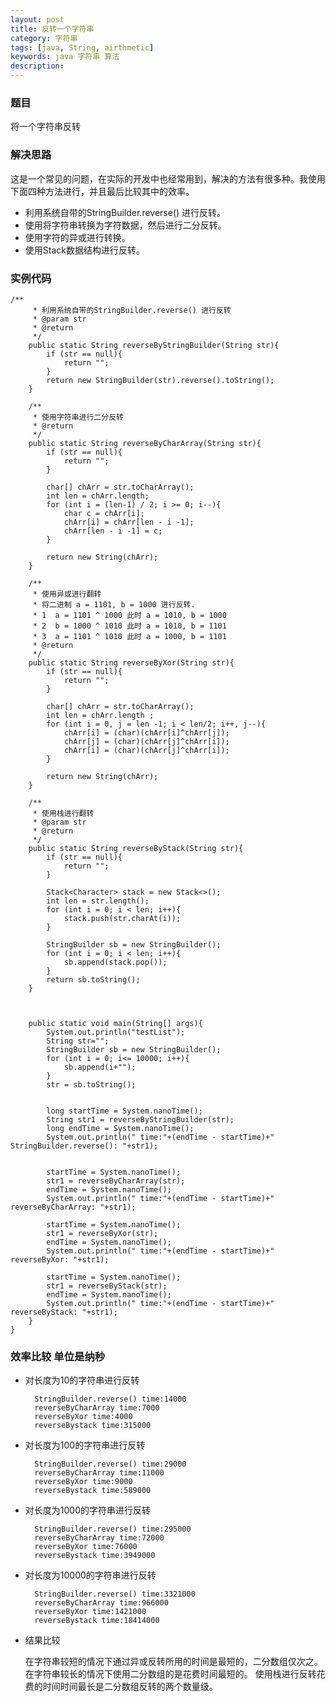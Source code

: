 ```yaml
---
layout: post
title: 反转一个字符串
category: 字符串
tags: [java, String, airthmetic]
keywords: java 字符串 算法
description: 
---
```

### 题目

将一个字符串反转

### 解决思路

这是一个常见的问题，在实际的开发中也经常用到，解决的方法有很多种。我使用下面四种方法进行，并且最后比较其中的效率。
 
* 利用系统自带的StringBuilder.reverse()  进行反转。
* 使用将字符串转换为字符数据，然后进行二分反转。
* 使用字符的异或进行转换。
* 使用Stack数据结构进行反转。

### 实例代码


```
/**
     * 利用系统自带的StringBuilder.reverse() 进行反转
     * @param str
     * @return
     */
    public static String reverseByStringBuilder(String str){
        if (str == null){
            return "";
        }
        return new StringBuilder(str).reverse().toString();
    }

    /**
     * 使用字符串进行二分反转
     * @return
     */
    public static String reverseByCharArray(String str){
        if (str == null){
            return "";
        }

        char[] chArr = str.toCharArray();
        int len = chArr.length;
        for (int i = (len-1) / 2; i >= 0; i--){
            char c = chArr[i];
            chArr[i] = chArr[len - i -1];
            chArr[len - i -1] = c;
        }

        return new String(chArr);
    }

    /**
     * 使用异或进行翻转
     * 将二进制 a = 1101, b = 1000 进行反转.
     * 1  a = 1101 ^ 1000 此时 a = 1010, b = 1000
     * 2  b = 1000 ^ 1010 此时 a = 1010, b = 1101
     * 3  a = 1101 ^ 1010 此时 a = 1000, b = 1101
     * @return
     */
    public static String reverseByXor(String str){
        if (str == null){
            return "";
        }

        char[] chArr = str.toCharArray();
        int len = chArr.length ;
        for (int i = 0, j = len -1; i < len/2; i++, j--){
            chArr[i] = (char)(chArr[i]^chArr[j]);
            chArr[j] = (char)(chArr[j]^chArr[i]);
            chArr[i] = (char)(chArr[j]^chArr[i]);
        }

        return new String(chArr);
    }

    /**
     * 使用栈进行翻转
     * @param str
     * @return
     */
    public static String reverseByStack(String str){
        if (str == null){
            return "";
        }

        Stack<Character> stack = new Stack<>();
        int len = str.length();
        for (int i = 0; i < len; i++){
            stack.push(str.charAt(i));
        }

        StringBuilder sb = new StringBuilder();
        for (int i = 0; i < len; i++){
            sb.append(stack.pop());
        }
        return sb.toString();
    }



    public static void main(String[] args){
        System.out.println("testList");
        String str="";
        StringBuilder sb = new StringBuilder();
        for (int i = 0; i<= 10000; i++){
            sb.append(i+"");
        }
        str = sb.toString();


        long startTime = System.nanoTime();
        String str1 = reverseByStringBuilder(str);
        long endTime = System.nanoTime();
        System.out.println(" time:"+(endTime - startTime)+"    StringBuilder.reverse(): "+str1);


        startTime = System.nanoTime();
        str1 = reverseByCharArray(str);
        endTime = System.nanoTime();
        System.out.println(" time:"+(endTime - startTime)+"    reverseByCharArray: "+str1);

        startTime = System.nanoTime();
        str1 = reverseByXor(str);
        endTime = System.nanoTime();
        System.out.println(" time:"+(endTime - startTime)+"    reverseByXor: "+str1);

        startTime = System.nanoTime();
        str1 = reverseByStack(str);
        endTime = System.nanoTime();
        System.out.println(" time:"+(endTime - startTime)+"    reverseByStack: "+str1);
    }
}
```


### 效率比较 单位是纳秒

* 对长度为10的字符串进行反转

		StringBuilder.reverse() time:14000  
		reverseByCharArray time:7000 
		reverseByXor time:4000 
		reverseBystack time:315000 
		
		
* 对长度为100的字符串进行反转

        StringBuilder.reverse() time:29000  
	    reverseByCharArray time:11000 
        reverseByXor time:9000 
        reverseBystack time:589000 
        
* 对长度为1000的字符串进行反转

		StringBuilder.reverse() time:295000 
		reverseByCharArray time:72000 
		reverseByXor time:76000
		reverseBystack time:3949000
		
* 对长度为10000的字符串进行反转

		StringBuilder.reverse() time:3321000
		reverseByCharArray time:966000 
		reverseByXor time:1421000
		reverseBystack time:18414000 
		
		
* 结果比较

   在字符串较短的情况下通过异或反转所用的时间是最短的，二分数组仅次之。
   在字符串较长的情况下使用二分数组的是花费时间最短的。
   使用栈进行反转花费的时间时间最长是二分数组反转的两个数量级。
   





